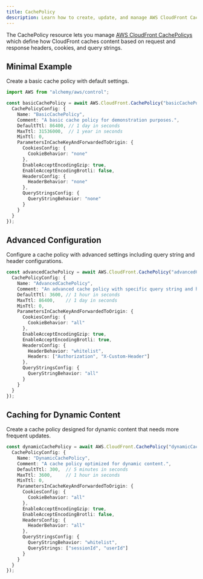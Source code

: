 ```yaml
---
title: CachePolicy
description: Learn how to create, update, and manage AWS CloudFront CachePolicys using Alchemy Cloud Control.
---
```



The CachePolicy resource lets you manage [AWS CloudFront CachePolicys](https://docs.aws.amazon.com/cloudfront/latest/userguide/) which define how CloudFront caches content based on request and response headers, cookies, and query strings.

## Minimal Example

Create a basic cache policy with default settings.

```ts
import AWS from "alchemy/aws/control";

const basicCachePolicy = await AWS.CloudFront.CachePolicy("basicCachePolicy", {
  CachePolicyConfig: {
    Name: "BasicCachePolicy",
    Comment: "A basic cache policy for demonstration purposes.",
    DefaultTtl: 86400, // 1 day in seconds
    MaxTtl: 31536000,  // 1 year in seconds
    MinTtl: 0,
    ParametersInCacheKeyAndForwardedToOrigin: {
      CookiesConfig: {
        CookieBehavior: "none"
      },
      EnableAcceptEncodingGzip: true,
      EnableAcceptEncodingBrotli: false,
      HeadersConfig: {
        HeaderBehavior: "none"
      },
      QueryStringsConfig: {
        QueryStringBehavior: "none"
      }
    }
  }
});
```

## Advanced Configuration

Configure a cache policy with advanced settings including query string and header configurations.

```ts
const advancedCachePolicy = await AWS.CloudFront.CachePolicy("advancedCachePolicy", {
  CachePolicyConfig: {
    Name: "AdvancedCachePolicy",
    Comment: "An advanced cache policy with specific query string and header settings.",
    DefaultTtl: 3600, // 1 hour in seconds
    MaxTtl: 86400,    // 1 day in seconds
    MinTtl: 0,
    ParametersInCacheKeyAndForwardedToOrigin: {
      CookiesConfig: {
        CookieBehavior: "all"
      },
      EnableAcceptEncodingGzip: true,
      EnableAcceptEncodingBrotli: true,
      HeadersConfig: {
        HeaderBehavior: "whitelist",
        Headers: ["Authorization", "X-Custom-Header"]
      },
      QueryStringsConfig: {
        QueryStringBehavior: "all"
      }
    }
  }
});
```

## Caching for Dynamic Content

Create a cache policy designed for dynamic content that needs more frequent updates.

```ts
const dynamicCachePolicy = await AWS.CloudFront.CachePolicy("dynamicCachePolicy", {
  CachePolicyConfig: {
    Name: "DynamicCachePolicy",
    Comment: "A cache policy optimized for dynamic content.",
    DefaultTtl: 300,  // 5 minutes in seconds
    MaxTtl: 3600,     // 1 hour in seconds
    MinTtl: 0,
    ParametersInCacheKeyAndForwardedToOrigin: {
      CookiesConfig: {
        CookieBehavior: "all"
      },
      EnableAcceptEncodingGzip: true,
      EnableAcceptEncodingBrotli: false,
      HeadersConfig: {
        HeaderBehavior: "all"
      },
      QueryStringsConfig: {
        QueryStringBehavior: "whitelist",
        QueryStrings: ["sessionId", "userId"]
      }
    }
  }
});
```
